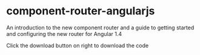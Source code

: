 # component-router-angularjs
An introduction to the new component router and a guide to getting started and configuring the new router for Angular 1.4


Click the download button on right to download the code
